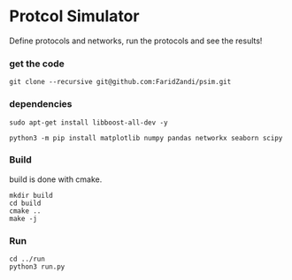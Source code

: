 # Protcol Simulator

Define protocols and networks, run the protocols and see the results!


### get the code 
```
git clone --recursive git@github.com:FaridZandi/psim.git
```


### dependencies 
```
sudo apt-get install libboost-all-dev -y
 
python3 -m pip install matplotlib numpy pandas networkx seaborn scipy
```

### Build 

build is done with cmake. 

```
mkdir build 
cd build 
cmake ..
make -j
```

### Run 

```
cd ../run
python3 run.py
```